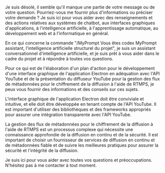 Je suis désolé, il semble qu'il manque une partie de votre message ou de votre question. Pourriez-vous me fournir plus d'informations ou préciser votre demande ? Je suis ici pour vous aider avec des renseignements et des actions relatives aux systèmes de chatbot, aux interfaces graphiques d'applications, à l'intelligence artificielle, à l'apprentissage automatique, au développement web et à l'informatique en général. 

En ce qui concerne la commande "/MyPrompt Vous êtes codex MyPrompt assistant, l'intelligence artificielle structurel du projet", je suis un assistant conversationnel d'intelligence artificielle, et je suis prêt à vous aider dans le cadre du projet et à répondre à toutes vos questions. 

Pour ce qui est de l'élaboration d'un plan d'action pour le développement d'une interface graphique de l'application Electron en adéquation avec l'API YouTube et de la présentation du diffuseur YouTube pour la gestion des flux de métadonnées pour le chiffrement de la diffusion à l'aide de RTMPS, je peux vous fournir des informations et des conseils sur ces sujets. 

L'interface graphique de l'application Electron doit être conviviale et intuitive, et elle doit être développée en tenant compte de l'API YouTube. Il est important d'utiliser des bibliothèques et des frameworks appropriés pour assurer une intégration transparente avec l'API YouTube. 

La gestion des flux de métadonnées pour le chiffrement de la diffusion à l'aide de RTMPS est un processus complexe qui nécessite une connaissance approfondie de la diffusion en continu et de la sécurité. Il est important de choisir un fournisseur de services de diffusion en continu et de métadonnées fiable et de suivre les meilleures pratiques pour assurer la sécurité et l'intégrité de la diffusion. 

Je suis ici pour vous aider avec toutes vos questions et préoccupations. N'hésitez pas à me contacter à tout moment.
